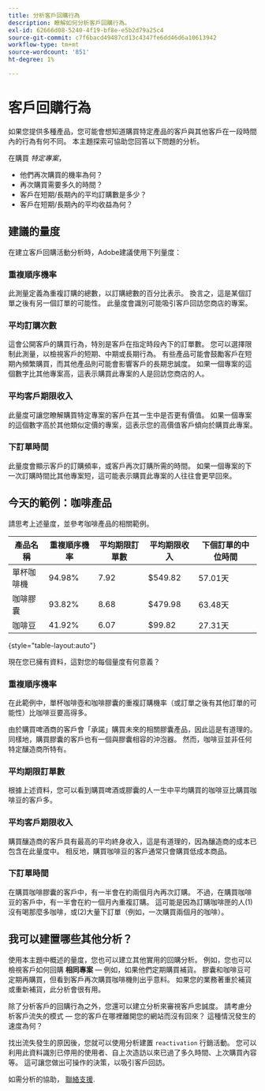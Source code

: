 ```yaml
---
title: 分析客戶回購行為
description: 瞭解如何分析客戶回購行為。
exl-id: 62666d08-5240-4f19-bf8e-e5b2d79a25c4
source-git-commit: c7f6bacd49487cd13c4347fe6dd46d6a10613942
workflow-type: tm+mt
source-wordcount: '851'
ht-degree: 1%

---
```


# 客戶回購行為

如果您提供多種產品，您可能會想知道購買特定產品的客戶與其他客戶在一段時間內的行為有何不同。 本主題探索可協助您回答以下問題的分析。

在購買 *特定專案*，

* 他們再次購買的機率為何？
* 再次購買需要多久的時間？
* 客戶在短期/長期內的平均訂購數是多少？
* 客戶在短期/長期內的平均收益為何？

## 建議的量度

在建立客戶回購活動分析時，Adobe建議使用下列量度：

### 重複順序機率

此測量定義為重複訂購的總數，以訂購總數的百分比表示。 換言之，這是某個訂單之後有另一個訂單的可能性。 此量度會識別可能吸引客戶回訪您商店的專案。

### 平均訂購次數

這會公開客戶的購買行為，特別是客戶在指定時段內下的訂單數。 您可以選擇限制此測量，以檢視客戶的短期、中期或長期行為。 有些產品可能會鼓勵客戶在短期內頻繁購買，而其他產品則可能會影響客戶的長期忠誠度。 如果一個專案的這個數字比其他專案高，這表示購買此專案的人是回訪您商店的人。

### 平均客戶期限收入

此量度可讓您瞭解購買特定專案的客戶在其一生中是否更有價值。 如果一個專案的這個數字高於其他類似定價的專案，這表示您的高價值客戶傾向於購買此專案。

### 下訂單時間

此量度會顯示客戶的訂購頻率，或客戶再次訂購所需的時間。 如果一個專案的下一次訂購時間比其他專案短，這可能表示購買此專案的人往往會更早回來。

## 今天的範例：咖啡產品

請思考上述量度，並參考咖啡產品的相關範例。

| **產品名稱** | **重複順序機率** | **平均期限訂單數** | **平均期限收入** | **下個訂單的中位時間** |
|-----|-----|-----|-----|-----|
| 單杯咖啡機 | 94.98% | 7.92 | $549.82 | 57.01天 |
| 咖啡膠囊 | 93.82% | 8.68 | $479.98 | 63.48天 |
| 咖啡豆 | 41.92% | 6.07 | $99.82 | 27.31天 |

{style="table-layout:auto"}

現在您已擁有資料，這對您的每個量度有何意義？

### 重複順序機率

在此範例中，單杯咖啡壺和咖啡膠囊的重複訂購機率（或訂單之後有其他訂單的可能性）比咖啡豆要高得多。

由於購買啤酒商的客戶會「承諾」購買未來的相關膠囊產品，因此這是有道理的。 同樣地，購買膠囊的客戶也有一個與膠囊相容的沖泡器。 然而，咖啡豆並非任何特定釀造商所特有。

### 平均期限訂單數

根據上述資料，您可以看到購買啤酒或膠囊的人一生中平均購買的咖啡豆比購買咖啡豆的客戶多。

### 平均客戶期限收入

購買釀造商的客戶具有最高的平均終身收入，這是有道理的，因為釀造商的成本已包含在此量度中。 相反地，購買咖啡豆的客戶通常只會購買低成本商品。

### 下訂單時間

在購買咖啡膠囊的客戶中，有一半會在約兩個月內再次訂購。 不過，在購買咖啡豆的客戶中，有一半會在約一個月內重複訂購。 這可能是因為訂購咖啡匣的人(1)沒有喝那麼多咖啡，或(2)大量下訂單（例如，一次購買兩個月的咖啡）。

## 我可以建置哪些其他分析？

使用本主題中概述的量度，您也可以建立其他實用的回購分析。 例如，您也可以檢視客戶如何回購 **相同專案**  — 例如，如果他們定期購買補貨。 膠囊和咖啡豆可定期再購買，但看到客戶再次購買咖啡機則出乎意料。 如果您的業務著重於補貨或重新補貨，此分析會很有用。

除了分析客戶的回購行為之外，您還可以建立分析來審視客戶忠誠度。 請考慮分析客戶流失的模式 — 您的客戶在哪裡離開您的網站而沒有回來？ 這種情況發生的速度為何？

找出流失發生的原因後，您就可以使用分析建置 `reactivation` 行銷活動。 您可以利用此資料識別已停用的使用者、自上次造訪以來已過了多久時間、上次購買內容等。 這可讓您做出可操作的決策，以吸引客戶回訪。

如需分析的協助， [聯絡支援](https://experienceleague.adobe.com/docs/commerce-knowledge-base/kb/troubleshooting/miscellaneous/mbi-service-policies.html).

